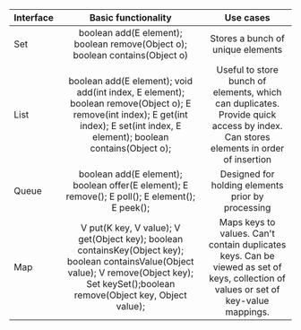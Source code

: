 |Interface|Basic functionality|Use cases|
|-----|:-----:|:-----:|
|Set |boolean add(E element); boolean remove(Object o); boolean contains(Object o)|Stores a bunch of unique elements|
|List|boolean add(E element); void add(int index, E element); boolean remove(Object o); E remove(int index); E get(int index); E set(int index, E element); boolean contains(Object o);|Useful to store bunch of elements, which can duplicates. Provide quick access by index. Can stores elements in order of insertion|
|Queue|boolean add(E element); boolean offer(E element); E remove(); E poll(); E element(); E peek();|Designed for holding elements prior by processing|
|Map|V put(K key, V value); V get(Object key); boolean containsKey(Object key); boolean containsValue(Object value); V remove(Object key); Set<K> keySet();boolean remove(Object key, Object value);|Maps keys to values. Can't contain duplicates keys. Can be viewed as set of keys, collection of values or set of key-value mappings.|